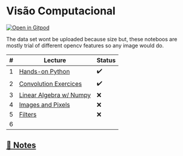 # Visão Computacional 

[![Open in Gitpod](https://gitpod.io/button/open-in-gitpod.svg)](https://gitpod.io/#https://github.com/martinhofigueiredo/VC)

The data set wont be uploaded because size but, these noteboos are mostly trial of different opencv features so any image would do.

| # |                 Lecture                                   | Status |
|---| --------------------------------------------------------- |  ----  |
| 1 |[Hands-on Python](/1_HandsOnPython.ipynb)                  |   ✔️   |
| 2 |[Convolution Exercices](/1_Convolution_wExercises.ipynb)   |   ✔️   |
| 3 |[Linear Algebra w/ Numpy](/1_LinearAlgebraNumpy.ipynb)     |   ❌   |
| 4 |[Images and Pixels](/2_Lecture_Images%20and%20Pixels.ipynb)|   ❌   |
| 5 |[Filters](/3_Lecture_Filters.ipynb)                        |   ❌   |
| 6 |                                                           |        |



## [📓 Notes](/notes.md)